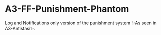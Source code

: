 # A3-FF-Punishment-Phantom
Log and Notifications only version of the punishment system ✨As seen in A3-Antistasi✨.